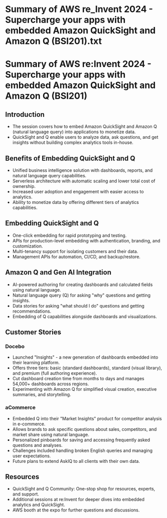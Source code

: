 # Summary of AWS re_Invent 2024 - Supercharge your apps with embedded Amazon QuickSight and Amazon Q (BSI201).txt

# Summary of AWS re:Invent 2024 - Supercharge your apps with embedded Amazon QuickSight and Amazon Q (BSI201)

## Introduction
- The session covers how to embed Amazon QuickSight and Amazon Q (natural language query) into applications to monetize data.
- QuickSight and Q enable users to analyze data, ask questions, and get insights without building complex analytics tools in-house.

## Benefits of Embedding QuickSight and Q
- Unified business intelligence solution with dashboards, reports, and natural language query capabilities.
- Serverless architecture with automatic scaling and lower total cost of ownership.
- Increased user adoption and engagement with easier access to analytics.
- Ability to monetize data by offering different tiers of analytics capabilities.

## Embedding QuickSight and Q
- One-click embedding for rapid prototyping and testing.
- APIs for production-level embedding with authentication, branding, and customization.
- Multi-tenancy support for isolating customers and their data.
- Management APIs for automation, CI/CD, and backup/restore.

## Amazon Q and Gen AI Integration
- AI-powered authoring for creating dashboards and calculated fields using natural language.
- Natural language query (Q) for asking "why" questions and getting insights.
- Data stories for asking "what should I do" questions and getting recommendations.
- Embedding of Q capabilities alongside dashboards and visualizations.

## Customer Stories
### Docebo
- Launched "Insights" - a new generation of dashboards embedded into their learning platform.
- Offers three tiers: basic (standard dashboards), standard (visual library), and premium (full authoring experience).
- Cut dashboard creation time from months to days and manages 54,000+ dashboards across regions.
- Experimenting with Amazon Q for simplified visual creation, executive summaries, and storytelling.

### aCommerce
- Embedded Q into their "Market Insights" product for competitor analysis in e-commerce.
- Allows brands to ask specific questions about sales, competitors, and market share using natural language.
- Personalized pinboards for saving and accessing frequently asked questions and analyses.
- Challenges included handling broken English queries and managing user expectations.
- Future plans to extend AskIQ to all clients with their own data.

## Resources
- QuickSight and Q Community: One-stop shop for resources, experts, and support.
- Additional sessions at re:Invent for deeper dives into embedded analytics and QuickSight.
- AWS booth at the expo for further questions and discussions.